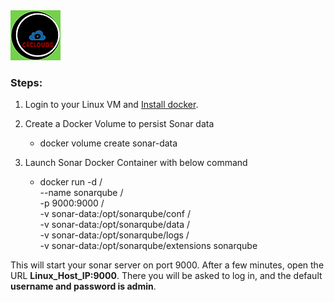 <img src="../images/c4logo.png">

### Steps:
1. Login to your Linux VM and [Install docker](https://github.com/submah/docker-tutorials/edit/master/install_docker_centos7.md).

2. Create a Docker Volume to persist Sonar data
    * docker volume create sonar-data

3. Launch Sonar Docker Container with below command
    * docker run -d /\
    --name sonarqube /\
    -p 9000:9000 /\
    -v sonar-data:/opt/sonarqube/conf /\
    -v sonar-data:/opt/sonarqube/data /\
    -v sonar-data:/opt/sonarqube/logs /\
    -v sonar-data:/opt/sonarqube/extensions sonarqube

This will start your sonar server on port 9000. After a few minutes, open the URL **Linux_Host_IP:9000**. There you will be asked to log in, and the default **username and password is admin**.

